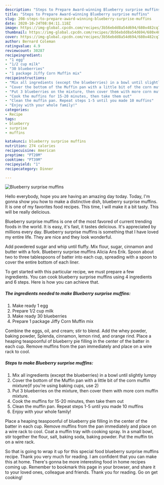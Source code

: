 ```yaml
---
description: "Steps to Prepare Award-winning Blueberry surprise muffins"
title: "Steps to Prepare Award-winning Blueberry surprise muffins"
slug: 208-steps-to-prepare-award-winning-blueberry-surprise-muffins
date: 2020-10-24T08:04:11.118Z
image: https://img-global.cpcdn.com/recipes/3b56ebdd8a54d694/680x482cq70/blueberry-surprise-muffins-recipe-main-photo.jpg
thumbnail: https://img-global.cpcdn.com/recipes/3b56ebdd8a54d694/680x482cq70/blueberry-surprise-muffins-recipe-main-photo.jpg
cover: https://img-global.cpcdn.com/recipes/3b56ebdd8a54d694/680x482cq70/blueberry-surprise-muffins-recipe-main-photo.jpg
author: Bernard Coleman
ratingvalue: 4.9
reviewcount: 30287
recipeingredient:
- "1 egg"
- "1/2 cup milk"
- "30 blueberries"
- "1 package Jiffy Corn Muffin mix"
recipeinstructions:
- "Mix all ingredients (except the blueberries) in a bowl until slightly lumpy"
- "Cover the bottom of the Muffin pan with a little bit of the corn muffin mixture(if you&#39;re using baking cups, use 2)"
- "Put 3 blueberries on the mixture, then cover them with more corn muffin mixture."
- "Cook the muffins for 15-20 minutes, then take them out"
- "Clean the muffin pan. Repeat steps 1-5 until you made 10 muffins"
- "Enjoy with your whole family!"
categories:
- Recipe
tags:
- blueberry
- surprise
- muffins

katakunci: blueberry surprise muffins 
nutrition: 274 calories
recipecuisine: American
preptime: "PT20M"
cooktime: "PT39M"
recipeyield: "1"
recipecategory: Dinner

---
```



![Blueberry surprise muffins](https://img-global.cpcdn.com/recipes/3b56ebdd8a54d694/680x482cq70/blueberry-surprise-muffins-recipe-main-photo.jpg)

Hello everybody, hope you are having an amazing day today. Today, I'm gonna show you how to make a distinctive dish, blueberry surprise muffins. It is one of my favorites food recipes. This time, I will make it a bit tasty. This will be really delicious.

Blueberry surprise muffins is one of the most favored of current trending foods in the world. It is easy, it's fast, it tastes delicious. It's appreciated by millions every day. Blueberry surprise muffins is something that I have loved my entire life. They are nice and they look wonderful.

Add powdered sugar and whip until fluffy. Mix flour, sugar, cinnamon and butter with a fork. Blueberry surprise muffins Alicia Ans Erik. Spoon about two to three tablespoons of batter into each cup, spreading with a spoon to cover the entire bottom of each liner.


To get started with this particular recipe, we must prepare a few ingredients. You can cook blueberry surprise muffins using 4 ingredients and 6 steps. Here is how you can achieve that.

<!--inarticleads1-->

##### The ingredients needed to make Blueberry surprise muffins:

1. Make ready 1 egg
1. Prepare 1/2 cup milk
1. Make ready 30 blueberries
1. Prepare 1 package Jiffy Corn Muffin mix


Combine the eggs, oil, and cream; stir to blend. Add the whey powder, baking powder, Splenda, cinnamon, lemon rind, and orange rind. Place a heaping teaspoonful of blueberry pie filling in the center of the batter in each cup. Remove muffins from the pan immediately and place on a wire rack to cool. 

<!--inarticleads2-->

##### Steps to make Blueberry surprise muffins:

1. Mix all ingredients (except the blueberries) in a bowl until slightly lumpy
1. Cover the bottom of the Muffin pan with a little bit of the corn muffin mixture(if you&#39;re using baking cups, use 2)
1. Put 3 blueberries on the mixture, then cover them with more corn muffin mixture.
1. Cook the muffins for 15-20 minutes, then take them out
1. Clean the muffin pan. Repeat steps 1-5 until you made 10 muffins
1. Enjoy with your whole family!


Place a heaping teaspoonful of blueberry pie filling in the center of the batter in each cup. Remove muffins from the pan immediately and place on a wire rack to cool. Coat a muffin tray with cooking spray. In a small bowl, stir together the flour, salt, baking soda, baking powder. Put the muffin tin on a wire rack. 

So that is going to wrap it up for this special food blueberry surprise muffins recipe. Thank you very much for reading. I am confident that you can make this at home. There's gonna be more interesting food in home recipes coming up. Remember to bookmark this page in your browser, and share it to your loved ones, colleague and friends. Thank you for reading. Go on get cooking!
